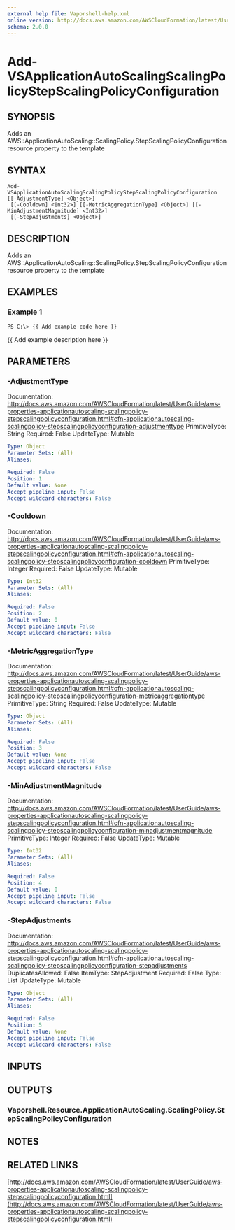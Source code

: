 ```yaml
---
external help file: Vaporshell-help.xml
online version: http://docs.aws.amazon.com/AWSCloudFormation/latest/UserGuide/aws-properties-applicationautoscaling-scalingpolicy-stepscalingpolicyconfiguration.html
schema: 2.0.0
---
```


# Add-VSApplicationAutoScalingScalingPolicyStepScalingPolicyConfiguration

## SYNOPSIS
Adds an AWS::ApplicationAutoScaling::ScalingPolicy.StepScalingPolicyConfiguration resource property to the template

## SYNTAX

```
Add-VSApplicationAutoScalingScalingPolicyStepScalingPolicyConfiguration [[-AdjustmentType] <Object>]
 [[-Cooldown] <Int32>] [[-MetricAggregationType] <Object>] [[-MinAdjustmentMagnitude] <Int32>]
 [[-StepAdjustments] <Object>]
```

## DESCRIPTION
Adds an AWS::ApplicationAutoScaling::ScalingPolicy.StepScalingPolicyConfiguration resource property to the template

## EXAMPLES

### Example 1
```
PS C:\> {{ Add example code here }}
```

{{ Add example description here }}

## PARAMETERS

### -AdjustmentType
Documentation: http://docs.aws.amazon.com/AWSCloudFormation/latest/UserGuide/aws-properties-applicationautoscaling-scalingpolicy-stepscalingpolicyconfiguration.html#cfn-applicationautoscaling-scalingpolicy-stepscalingpolicyconfiguration-adjustmenttype
PrimitiveType: String
Required: False
UpdateType: Mutable

```yaml
Type: Object
Parameter Sets: (All)
Aliases: 

Required: False
Position: 1
Default value: None
Accept pipeline input: False
Accept wildcard characters: False
```

### -Cooldown
Documentation: http://docs.aws.amazon.com/AWSCloudFormation/latest/UserGuide/aws-properties-applicationautoscaling-scalingpolicy-stepscalingpolicyconfiguration.html#cfn-applicationautoscaling-scalingpolicy-stepscalingpolicyconfiguration-cooldown
PrimitiveType: Integer
Required: False
UpdateType: Mutable

```yaml
Type: Int32
Parameter Sets: (All)
Aliases: 

Required: False
Position: 2
Default value: 0
Accept pipeline input: False
Accept wildcard characters: False
```

### -MetricAggregationType
Documentation: http://docs.aws.amazon.com/AWSCloudFormation/latest/UserGuide/aws-properties-applicationautoscaling-scalingpolicy-stepscalingpolicyconfiguration.html#cfn-applicationautoscaling-scalingpolicy-stepscalingpolicyconfiguration-metricaggregationtype
PrimitiveType: String
Required: False
UpdateType: Mutable

```yaml
Type: Object
Parameter Sets: (All)
Aliases: 

Required: False
Position: 3
Default value: None
Accept pipeline input: False
Accept wildcard characters: False
```

### -MinAdjustmentMagnitude
Documentation: http://docs.aws.amazon.com/AWSCloudFormation/latest/UserGuide/aws-properties-applicationautoscaling-scalingpolicy-stepscalingpolicyconfiguration.html#cfn-applicationautoscaling-scalingpolicy-stepscalingpolicyconfiguration-minadjustmentmagnitude
PrimitiveType: Integer
Required: False
UpdateType: Mutable

```yaml
Type: Int32
Parameter Sets: (All)
Aliases: 

Required: False
Position: 4
Default value: 0
Accept pipeline input: False
Accept wildcard characters: False
```

### -StepAdjustments
Documentation: http://docs.aws.amazon.com/AWSCloudFormation/latest/UserGuide/aws-properties-applicationautoscaling-scalingpolicy-stepscalingpolicyconfiguration.html#cfn-applicationautoscaling-scalingpolicy-stepscalingpolicyconfiguration-stepadjustments
DuplicatesAllowed: False
ItemType: StepAdjustment
Required: False
Type: List
UpdateType: Mutable

```yaml
Type: Object
Parameter Sets: (All)
Aliases: 

Required: False
Position: 5
Default value: None
Accept pipeline input: False
Accept wildcard characters: False
```

## INPUTS

## OUTPUTS

### Vaporshell.Resource.ApplicationAutoScaling.ScalingPolicy.StepScalingPolicyConfiguration

## NOTES

## RELATED LINKS

[http://docs.aws.amazon.com/AWSCloudFormation/latest/UserGuide/aws-properties-applicationautoscaling-scalingpolicy-stepscalingpolicyconfiguration.html](http://docs.aws.amazon.com/AWSCloudFormation/latest/UserGuide/aws-properties-applicationautoscaling-scalingpolicy-stepscalingpolicyconfiguration.html)

